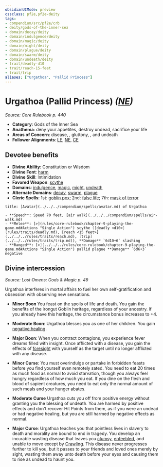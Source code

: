 ```yaml
---
obsidianUIMode: preview
cssclass: pf2e,pf2e-deity
tags:
- compendium/src/pf2e/crb
- deity/gods-of-the-inner-sea
- domain/decay/deity
- domain/indulgence/deity
- domain/magic/deity
- domain/might/deity
- domain/plague/deity
- domain/swarm/deity
- domain/undeath/deity
- trait/deadly-d10
- trait/reach-15-feet
- trait/trip
aliases: ["Urgathoa", "Pallid Princess"]
---
```

# Urgathoa (Pallid Princess) *([NE](rules/traits/neutral-evil-b1.md))*  
*Source: Core Rulebook p. 440*  

- **Category**: Gods of the Inner Sea
- **Anathema**: deny your appetites, destroy undead, sacrifice your life
- **Areas of Concern**: disease, , gluttony, , and undeath
- **Follower Alignments**: [LE](rules/traits/lawful-evil-b1.md), [NE](rules/traits/neutral-evil-b1.md), [CE](rules/traits/chaotic-evil-b1.md)

## Devotee benefits

- **Divine Ability**: Constitution or Wisdom
- **Divine Font**: [harm](../../spells/harm.md)
- **Divine Skill**: Intimidation
- **Favored Weapon**: [scythe](../../equipment/items/scythe.md)
- **Domains**: [indulgence](../domains.md#Indulgence), [magic](../domains.md#Magic), [might](../domains.md#Might), [undeath](../domains.md#Undeath)
- **Alternate Domains**: [decay](../domains.md#Decay), [swarm](../domains.md#Swarm), [plague](../domains.md#Plague)
- **Cleric Spells**: 1st: [goblin pox](../../spells/goblin-pox.md); 2nd: [false life](../../spells/false-life.md); 7th: [mask of terror](../../spells/mask-of-terror.md)

```ad-embed-avatar
title: [Avatar](../../../compendium/spells/avatar.md) of Urgathoa

- **Speed**: Speed 70 feet, [air walk](../../../compendium/spells/air-walk.md)
- **Melee**: [>](rules/core-rulebook/chapter-9-playing-the-game.md#Actions "Single Action") scythe ([deadly <d10>](rules/traits/deadly.md), [reach <15 feet>](../../../rules/traits/reach.md), [trip](../../../rules/traits/trip.md)), **Damage** `6d10+6` slashing
- **Ranged**: [>](../../../rules/core-rulebook/chapter-9-playing-the-game.md#Actions "Single Action") pallid plague **Damage** `6d6+3` negative
```

## Divine intercession
*Source: Lost Omens: Gods & Magic p. 49*

Urgathoa interferes in mortal affairs to fuel her own self-gratification and obsession with observing new sensations.

- **Minor Boon** You feast on the spoils of life and death. You gain the benefits of the irongut Goblin heritage, regardless of your ancestry. If you already have this heritage, the circumstance bonus increases to +4.
- **Moderate Boon**: Urgathoa blesses you as one of her children. You gain [negative healing](../../../rules/abilities/negative-healing-b2.md).
- **Major Boon**: When you contract contagions, you experience fever dreams filled with insight. Once afflicted with a disease, you gain the effects of [foresight](../../spells/foresight.md) with yourself as the target until no longer afflicted with any disease.

- **Minor Curse**: You must overindulge or partake in forbidden feasts before you find yourself even remotely sated. You need to eat 20 times as much food as normal to avoid starvation, though you always feel hungry regardless of how much you eat. If you dine on the flesh and blood of sapient creatures, you need to eat only the normal amount of such meals and your hunger abates.
- **Moderate Curse** Urgathoa cuts you off from positive energy without granting you the blessing of undeath. You are harmed by positive effects and don't recover Hit Points from them, as if you were an undead or had negative healing, but you are still harmed by negative effects as normal.
- **Major Curse**: Urgathoa teaches you that pointless lives in slavery to death and morality are bound to end in tragedy. You develop an incurable wasting disease that leaves you [clumsy](../../../rules/conditions.md#Clumsy), [enfeebled](../../../rules/conditions.md#Enfeebled), and unable to move except by [Crawling](../../../rules/actions/crawl.md). This disease never progresses further to kill you, but it passes to your friends and loved ones merely by sight, wasting them away unto death before your eyes and causing them to rise as undead to haunt you.
